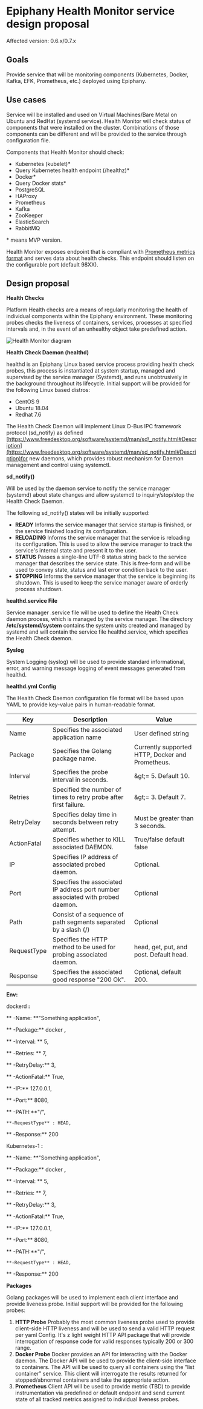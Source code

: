 


# Epiphany Health Monitor service design proposal

Affected version: 0.6.x/0.7.x

## Goals

Provide service that will be monitoring components (Kubernetes, Docker, Kafka, EFK, Prometheus, etc.) deployed using Epiphany.

## Use cases

Service will be installed and used on Virtual Machines/Bare Metal on Ubuntu and RedHat (systemd service). Health Monitor will check status of components that were installed on the cluster. Combinations of those components can be different and will be provided to the service through configuration file.

Components that Health Monitor should check:

- Kubernetes (kubelet)\*
- Query Kubernetes health endpoint (/healthz)\*
- Docker\*
- Query Docker stats\*
- PostgreSQL
- HAProxy
- Prometheus
- Kafka
- ZooKeeper
- ElasticSearch
- RabbitMQ

\* means MVP version.

Health Monitor exposes endpoint that is compliant with [Prometheus metrics format](https://github.com/prometheus/docs/blob/master/content/docs/instrumenting/exposition_formats.md#text-format-example) and serves data about health checks. This endpoint should listen on the configurable port (default 98XX).

## Design proposal



**Health Checks**

Platform Health checks are a means of regularly monitoring the health of individual components within the Epiphany environment. These monitoring probes checks the liveness of containers, services, processes at specified intervals and, in the event of an unhealthy object take predefined action.

![Health Monitor diagram](health-monitor.svg)

**Health Check Daemon (healthd)**

healthd is an Epiphany Linux based service process providing health check probes, this process is instantiated at system startup, managed and supervised by the service manager (Systemd), and runs unobtrusively in the background throughout its lifecycle. Initial support will be provided for the following Linux based distros:

- CentOS 9
- Ubuntu 18.04
- Redhat 7.6

The Health Check Daemon will implement Linux D-Bus IPC framework  protocol (sd\_notify) as defined [https://www.freedesktop.org/software/systemd/man/sd\_notify.html#Description](https://www.freedesktop.org/software/systemd/man/sd_notify.html#Description)for new daemons, which provides robust mechanism for Daemon management and control using systemctl.

**sd\_notify()**

Will be used by the daemon service to notify the service manager (systemd)  about state changes and allow systemctl to inquiry/stop/stop the Health Check Daemon.

The following sd\_notify() states will be initially supported:

- **READY** Informs the service manager that service startup is finished, or the service finished loading its configuration.
- **RELOADING** Informs the service manager that the service is reloading its configuration. This is used to allow the service manager to track the service&#39;s internal state and present it to the user.
- **STATUS** Passes a single-line UTF-8 status string back to the service manager that describes the service state. This is free-form and will be used to convey state, status and last error condition back to the user.
- **STOPPING** Informs the service manager that the service is beginning its shutdown. This is used to keep the service manager aware of orderly process shutdown.

**healthd.service File**

Service manager .service file will be used to define the Health Check daemon process, which is managed by the service manager. The directory **/etc/systemd/system** contains the system units created and managed by systemd and will contain the service file healthd.service, which specifies the Health Check daemon.

**Syslog**

System Logging (syslog) will be used to provide standard informational, error, and warning message logging of event messages generated from healthd.

**healthd.yml**  **Config**

The Health Check Daemon configuration file format will be based upon YAML to provide key-value pairs in human-readable format.

| **Key** | **Description** | **Value** |
| --- | --- | --- |
| Name | Specifies the associated application name | User defined string |
| Package | Specifies the Golang package name. | Currently supported HTTP, Docker and Prometheus. |
| Interval | Specifies the probe interval in seconds. | \&gt;= 5. Default 10. |
| Retries | Specified the number of times to retry probe after first failure. | \&gt;= 3. Default 7. |
| RetryDelay | Specifies delay time in seconds between retry attempt. | Must be greater than 3 seconds. |
| ActionFatal | Specifies whether to KILL associated DAEMON. | True/false default false |
| IP | Specifies IP address of associated probed daemon. | Optional. |
| Port | Specifies the associated IP address port number associated with probed daemon. | Optional |
| Path | Consist of a sequence of path segments separated by a slash (/) | Optional |
| RequestType | Specifies the HTTP method to be used for probing associated daemon. | head, get, put, and  post. Default head. |
| Response | Specifies the associated good response &quot;200 Ok&quot;. | Optional, default 200. |

**Env:**

dockerd **:**

**   -Name:  **&quot;Something application&quot;,

**   -Package:** docker **,**

**   -Interval:  ** 5,

**   -Retries:  ** 7,

**   -RetryDelay:** 3,

**   -ActionFatal:** True,

**   -IP:** 127.0.0.1,

**   -Port:** 8080,

**   -PATH:**&quot;/&quot;,

    **-RequestType** : HEAD,

**   -Response:**  200



Kubernetes-1 **:**

**   -Name:  **&quot;Something application&quot;,

**   -Package:** docker **,**

**   -Interval:  ** 5,

**   -Retries:  ** 7,

**   -RetryDelay:** 3,

**   -ActionFatal:** True,

**   -IP:** 127.0.0.1,

**   -Port:** 8080,

**   -PATH:**&quot;/&quot;,

    **-RequestType** : HEAD,

**   -Response:**  200

**Packages**

Golang packages will be used to implement each client interface and provide liveness probe. Initial support will be provided for the following probes:

1. **HTTP Probe** Probably the most common liveness probe used to provide client-side HTTP liveness and will be used to send a valid HTTP request per yaml Config. It&#39;s z light weight HTTP API package that will provide interrogation of response code for valid responses typically 200 or 300 range.
2. **Docker Probe** Docker provides an API for interacting with the Docker daemon. The Docker API will be used to provide the client-side interface to containers. The API will be used to query all containers using the &quot;list container&quot; service. This client will interrogate the results returned for stopped/abnormal containers and take the appropriate action.
3. **Prometheus** Client API will be used to provide metric (TBD) to provide instrumentation via predefined or default endpoint and send current state of all tracked metrics assigned to individual liveness probes.
